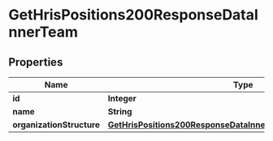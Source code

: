

# GetHrisPositions200ResponseDataInnerTeam


## Properties

| Name | Type | Description | Notes |
|------------ | ------------- | ------------- | -------------|
|**id** | **Integer** | Team ID |  [optional] |
|**name** | **String** | Team Name |  [optional] |
|**organizationStructure** | [**GetHrisPositions200ResponseDataInnerTeamOrganizationStructure**](GetHrisPositions200ResponseDataInnerTeamOrganizationStructure.md) |  |  [optional] |



